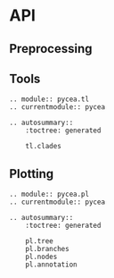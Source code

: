 # API

## Preprocessing

## Tools

```{eval-rst}
.. module:: pycea.tl
.. currentmodule:: pycea

.. autosummary::
    :toctree: generated

    tl.clades
```

## Plotting

```{eval-rst}
.. module:: pycea.pl
.. currentmodule:: pycea

.. autosummary::
    :toctree: generated

    pl.tree
    pl.branches
    pl.nodes
    pl.annotation
```

